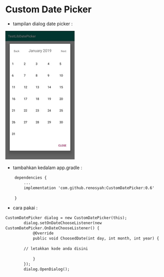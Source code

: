 # Custom Date Picker


* tampilan dialog date picker : 


![GitHub Logo](../img/date_picker_small.jpg)




* tambahkan kedalam app.gradle :

```
	dependencies {
		...
		implementation 'com.github.renosyah:CustomDatePicker:0.6'
	
	}

```




* cara pakai : 

```
CustomDatePicker dialog = new CustomDatePicker(this);
        dialog.setOnDateChooseListener(new CustomDatePicker.OnDateChooseListener() {
            @Override
            public void ChoosedDate(int day, int month, int year) {
                
		// letakkan kode anda disini

            }
        });
        dialog.OpenDialog();

```
